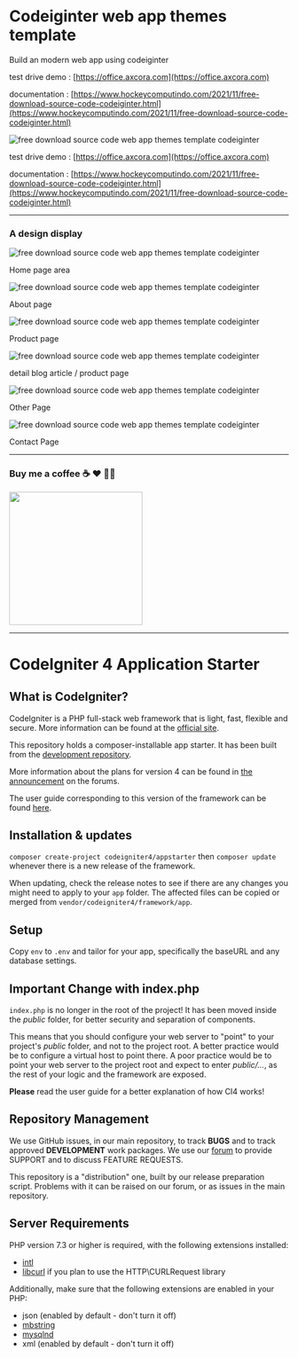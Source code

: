 # Codeiginter web app themes template

Build an modern web app using codeiginter

test drive demo : [https://office.axcora.com](https://office.axcora.com)

documentation : [https://www.hockeycomputindo.com/2021/11/free-download-source-code-codeiginter.html](https://www.hockeycomputindo.com/2021/11/free-download-source-code-codeiginter.html)

![free download source code web app themes template codeiginter](https://1.bp.blogspot.com/-9WUOc-MeZo8/YZ6GCO5Iq-I/AAAAAAAASEA/ZvNRwfX2IY8yNhGEIs4RISSWosngqWyDgCLcBGAsYHQ/s1024/WhatShop%2Bweb.jpg)


test drive demo : [https://office.axcora.com](https://office.axcora.com)

documentation : [https://www.hockeycomputindo.com/2021/11/free-download-source-code-codeiginter.html](https://www.hockeycomputindo.com/2021/11/free-download-source-code-codeiginter.html)

----------------------------------------

### A design display

![free download source code web app themes template codeiginter](https://1.bp.blogspot.com/-fGEUGB0hKtA/YZ6DS5tWceI/AAAAAAAASDY/8vxBQKM2EPMmlTxNS9KPJ4Me-XLlcFyRwCLcBGAsYHQ/s4026/free%2Bdownload%2Bsource%2Bcode%2Bcodeiginter%2Bgratis%2Bterbaru%2B%25281%2529.jpeg)

Home page area

![free download source code web app themes template codeiginter](https://1.bp.blogspot.com/-fXSOkJ_YD6E/YZ6DVIonNsI/AAAAAAAASDo/CEbGtUsq-u0pFPfjQTdw3p1DMZFmWIYYwCLcBGAsYHQ/s3800/free%2Bdownload%2Bsource%2Bcode%2Bcodeiginter%2Bgratis%2Bterbaru%2B%25286%2529.jpeg)

About page


![free download source code web app themes template codeiginter](https://1.bp.blogspot.com/-H7cPoXefw8I/YZ6DUHuWPrI/AAAAAAAASDk/TFE8YpU0oK4y7eStcbsyXryaASWiF57IwCLcBGAsYHQ/s1234/free%2Bdownload%2Bsource%2Bcode%2Bcodeiginter%2Bgratis%2Bterbaru%2B%25285%2529.jpeg)

Product page


![free download source code web app themes template codeiginter](https://1.bp.blogspot.com/-AHFqoVum_9E/YZ6DThxRSUI/AAAAAAAASDg/puthO6Zg1FwgUGwU1rnL-R066Zkqf0-4wCLcBGAsYHQ/s1533/free%2Bdownload%2Bsource%2Bcode%2Bcodeiginter%2Bgratis%2Bterbaru%2B%25284%2529.jpeg)

detail blog article / product page


![free download source code web app themes template codeiginter](https://1.bp.blogspot.com/-3X07fcBgGM4/YZ6DTU9ALAI/AAAAAAAASDc/mLxcMapg3WUcsJ36FsmCGrYNuL6qru2kQCLcBGAsYHQ/s1319/free%2Bdownload%2Bsource%2Bcode%2Bcodeiginter%2Bgratis%2Bterbaru%2B%25283%2529.jpeg)

Other Page

![free download source code web app themes template codeiginter](https://1.bp.blogspot.com/-k92Mt0V6pL4/YZ6DRIY90nI/AAAAAAAASDQ/ETqN9s4S2MgAOx-b92hgHdsOMliSXMOHQCLcBGAsYHQ/s1237/free%2Bdownload%2Bsource%2Bcode%2Bcodeiginter%2Bgratis%2Bterbaru%2B%25282%2529.jpeg)

Contact Page


--------------------------------------------------------------------------------------------------------------------

### Buy me a coffee ☕️ ❤️  ✌🏻 

<a href="https://www.buymeacoffee.com/axcora"><img width="240" src="https://blogger.googleusercontent.com/img/b/R29vZ2xl/AVvXsEgIA9HMwkK8kr7uRwVNxnhXsLQsJHxQQYVSzqCAaK58OpJOiTlzbIX7eEwS_VpJ3oEG-xrmVEl2WKqGvB_o-KjyBGTbbjFHM_bN2Jce9g3FTnt2ZJViwcvB9DHPOKPEMCl7jTQRVWKPw_ETloH7_CK8Xr09SSNNx22xnfGjViwdEsGtR-yGrLmr-JUGHA/s1090/bmc-button.png"/></a>

--------------------------------------------------------------------------------------------------------------------

# CodeIgniter 4 Application Starter

## What is CodeIgniter?

CodeIgniter is a PHP full-stack web framework that is light, fast, flexible and secure.
More information can be found at the [official site](http://codeigniter.com).

This repository holds a composer-installable app starter.
It has been built from the
[development repository](https://github.com/codeigniter4/CodeIgniter4).

More information about the plans for version 4 can be found in [the announcement](http://forum.codeigniter.com/thread-62615.html) on the forums.

The user guide corresponding to this version of the framework can be found
[here](https://codeigniter4.github.io/userguide/).

## Installation & updates

`composer create-project codeigniter4/appstarter` then `composer update` whenever
there is a new release of the framework.

When updating, check the release notes to see if there are any changes you might need to apply
to your `app` folder. The affected files can be copied or merged from
`vendor/codeigniter4/framework/app`.

## Setup

Copy `env` to `.env` and tailor for your app, specifically the baseURL
and any database settings.

## Important Change with index.php

`index.php` is no longer in the root of the project! It has been moved inside the *public* folder,
for better security and separation of components.

This means that you should configure your web server to "point" to your project's *public* folder, and
not to the project root. A better practice would be to configure a virtual host to point there. A poor practice would be to point your web server to the project root and expect to enter *public/...*, as the rest of your logic and the
framework are exposed.

**Please** read the user guide for a better explanation of how CI4 works!

## Repository Management

We use GitHub issues, in our main repository, to track **BUGS** and to track approved **DEVELOPMENT** work packages.
We use our [forum](http://forum.codeigniter.com) to provide SUPPORT and to discuss
FEATURE REQUESTS.

This repository is a "distribution" one, built by our release preparation script.
Problems with it can be raised on our forum, or as issues in the main repository.

## Server Requirements

PHP version 7.3 or higher is required, with the following extensions installed:

- [intl](http://php.net/manual/en/intl.requirements.php)
- [libcurl](http://php.net/manual/en/curl.requirements.php) if you plan to use the HTTP\CURLRequest library

Additionally, make sure that the following extensions are enabled in your PHP:

- json (enabled by default - don't turn it off)
- [mbstring](http://php.net/manual/en/mbstring.installation.php)
- [mysqlnd](http://php.net/manual/en/mysqlnd.install.php)
- xml (enabled by default - don't turn it off)
